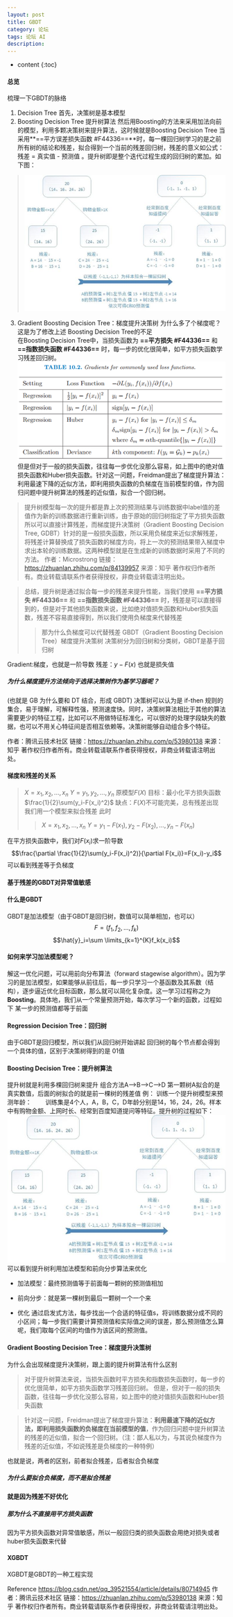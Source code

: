 ```yaml
---
layout: post
title: GBDT
category: 论坛
tags: 论坛 AI 
description: 
---
```


* content
{:toc}

#### 总览
梳理一下GBDT的脉络
1. Decision Tree
首先，决策树是基本模型
2. Boosting Decision Tree
提升树算法
然后用Boosting的方法来采用加法向前的模型，利用多颗决策树来提升算法，这时候就是Boosting Decision Tree
当采用**==平方误差损失函数 #F44336==**时，每一棵回归树学习的是之前所有树的结论和残差，拟合得到一个当前的残差回归树，残差的意义如公式：残差 = 真实值 - 预测值 。提升树即是整个迭代过程生成的回归树的累加。如下图：
>![enter description here](./images/1603726297890.png)

3. Gradient Boosting Decision Tree：梯度提升决策树
 为什么多了个梯度呢？
 这是为了修改上述 Boosting Decision Tree的不足    
 在Boosting Decision Tree中，当损失函数为 **==平方损失 #F44336==** 和 **==指数损失函数 #F44336==** 时，每一步的优化很简单，如平方损失函数学习残差回归树。
 ![enter description here](./images/1603726894633.png)
 但是但对于一般的损失函数，往往每一步优化没那么容易，如上图中的绝对值损失函数和Huber损失函数。针对这一问题，Freidman提出了梯度提升算法：利用最速下降的近似方法，即利用损失函数的负梯度在当前模型的值，作为回归问题中提升树算法的残差的近似值，拟合一个回归树。
 >提升树模型每一次的提升都是靠上次的预测结果与训练数据中label值的差值作为新的训练数据进行重新训练，由于原始的回归树指定了平方损失函数所以可以直接计算残差，而梯度提升决策树（Gradient Boosting Decision Tree, GDBT）针对的是一般损失函数，所以采用负梯度来近似求解残差，将残差计算替换成了损失函数的梯度方向，将上一次的预测结果带入梯度中求出本轮的训练数据。这两种模型就是在生成新的训练数据时采用了不同的方法。
 >作者：Microstrong
链接：https://zhuanlan.zhihu.com/p/84139957
来源：知乎
著作权归作者所有。商业转载请联系作者获得授权，非商业转载请注明出处。
 
 >总结，提升树是通过拟合每一步的残差来提升性能，当我们使用 **==平方损失 #F44336==** 和 **==指数损失函数 #F44336==** 时，残差是可以直接得到的，但是对于其他损失函数来说，比如绝对值损失函数和Huber损失函数，残差不容易直接得到，所以我们使用负梯度来代替残差
 >>那为什么负梯度可以代替残差
GBDT（Gradient Boosting Decision Tree）梯度提升决策树
决策树分为回归树和分类树，GBDT是基于回归树 

Gradient:梯度，也就是一阶导数
残差：$y-F(x)$ 也就是损失值
##### 为什么梯度提升方法倾向于选择决策树作为基学习器呢？
(也就是 GB 为什么要和 DT 结合，形成 GBDT) 决策树可以认为是 if-then 规则的集合，易于理解，可解释性强，预测速度快。同时，决策树算法相比于其他的算法需要更少的特征工程，比如可以不用做特征标准化，可以很好的处理字段缺失的数据，也可以不用关心特征间是否相互依赖等。决策树能够自动组合多个特征。

作者：腾讯云技术社区
链接：https://zhuanlan.zhihu.com/p/53980138
来源：知乎
著作权归作者所有。商业转载请联系作者获得授权，非商业转载请注明出处。


#### 梯度和残差的关系
>$X={x_1,x_2,...,x_n}$
>$Y={y_1,y_2,...,y_n}$
>原模型$F(X)$
>目标：最小化平方损失函数$\frac{1}{2}\sum(y_i-F(x_i)^2)$
>缺点：$F(X)$不可能完美，总有残差出现
>我们用一个模型来拟合残差
>此时
>>$X={x_1,x_2,...,x_n}$
>$Y={y_1-F(x_1),y_2-F(x_2),...,y_n-F(x_n)}$


在平方损失函数中，我们对$F(x_i)$求一阶导数
$$\frac{\partial \frac{1}{2}\sum(y_i-F(x_i)^2)}{\partial F(x_i)}=F(x_i)-y_i$$
可以看到残差等于负梯度

#### 基于残差的GBDT对异常值敏感

#### 什么是GBDT
GBDT是加法模型（由于GBDT是回归树，数值可以简单相加，也可以）
$$F=(f_1,f_2,...,f_k)$$
$$\hat{y}_i=\sum \limits_{k=1}^{K}f_k(x_i)$$
#### 如何来学习加法模型呢？
解这一优化问题，可以用前向分布算法（forward stagewise algorithm）。因为学习的是加法模型，如果能够从前往后，每一步只学习一个基函数及其系数（结构），逐步逼近优化目标函数，那么就可以简化复杂度。这一学习过程称之为 **Boosting**。具体地，我们从一个常量预测开始，每次学习一个新的函数，过程如下
某一步的预测值都等于前面






#### Regression Decision Tree：回归树
由于GBDT是回归模型，所以我们从回归树开始讲起
回归树的每个节点都会得到一个具体的值，区别于决策树得到的是 01值

#### Boosting Decision Tree：提升树算法
提升树就是利用多棵回归树来提升
组合方法A-->B-->C-->D
第一颗树A拟合的是真实数值，后面的树拟合的就是前一棵树的残差值
例：
训练一个提升树模型来预测年龄：
  训练集是4个人，A，B，C，D年龄分别是14，16，24，26。样本中有购物金额、上网时长、经常到百度知道提问等特征。提升树的过程如下：
 ![enter description here](https://raw.githubusercontent.com/ZhaoKangkang0572/imgbed/master/小书匠/1599462916320.png)
可以看到提升树利用加法模型和前向分步算法来优化
- 加法模型：最终预测值等于前面每一颗树的预测值相加
- 前向分步：就是第一棵树到最后一颗树一个一个来

- 优化
通过启发式方法，每步找出一个合适的特征值s，将训练数据分成不同的小区间；每一步我们需要计算预测值和实际值之间的误差，那么预测值怎么算呢，我们取每个区间的均值作为该区间的预测值。

#### Gradient Boosting Decision Tree：梯度提升决策树
为什么会出现梯度提升决策树，跟上面的提升树算法有什么区别
>对于提升树算法来说，当损失函数时平方损失和指数损失函数时，每一步的优化很简单，如平方损失函数学习残差回归树。
但是，但对于一般的损失函数，往往每一步优化没那么容易，如上图中的绝对值损失函数和Huber损失函数

>针对这一问题，Freidman提出了梯度提升算法：**利用最速下降的近似方法，即利用损失函数的负梯度在当前模型的值**，作为回归问题中提升树算法的残差的近似值，拟合一个回归树。（注：鄙人私以为，与其说负梯度作为残差的近似值，不如说残差是负梯度的一种特例）

也就是说，两者的区别，前者拟合残差，后者拟合负梯度
##### 为什么要拟合负梯度，而不是拟合残差
**就是因为残差不好优化**
##### 那为什么不直接用平方损失函数
因为平方损失函数对异常值敏感，所以一般回归类的损失函数会用绝对损失或者huber损失函数来代替



#### XGBDT
XGBDT是GBDT的一种工程实现

Reference
https://blog.csdn.net/qq_39521554/article/details/80714945
作者：腾讯云技术社区
链接：https://zhuanlan.zhihu.com/p/53980138
来源：知乎
著作权归作者所有。商业转载请联系作者获得授权，非商业转载请注明出处。
